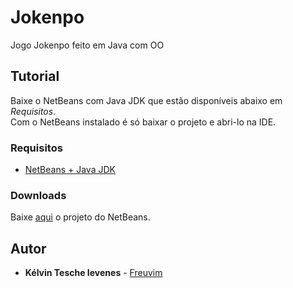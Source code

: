# Jokenpo
Jogo Jokenpo feito em Java com OO

## Tutorial
Baixe o NetBeans com Java JDK que estão disponíveis abaixo em *Requisitos*.                                                       
Com o NetBeans instalado é só baixar o projeto e abri-lo na IDE.

### Requisitos
* [NetBeans + Java JDK](http://www.oracle.com/technetwork/java/javase/downloads/jdk-netbeans-jsp-142931.html)

### Downloads
Baixe [aqui](https://github.com/Freuvim/Jokenpo/archive/master.zip) o projeto do NetBeans.

## Autor
* **Kélvin Tesche Ievenes** - [Freuvim](https://github.com/Freuvim)